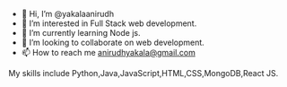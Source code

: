 - 👋 Hi, I’m @yakalaanirudh
- 👀 I’m interested in Full Stack web development.
- 🌱 I’m currently learning Node js.
- 💞️ I’m looking to collaborate on web development.
- 📫 How to reach me anirudhyakala@gmail.com

My skills include Python,Java,JavaScript,HTML,CSS,MongoDB,React JS.

<!---
yakalaanirudh/yakalaanirudh is a ✨ special ✨ repository because its `README.md` (this file) appears on your GitHub profile.
You can click the Preview link to take a look at your changes.
--->
